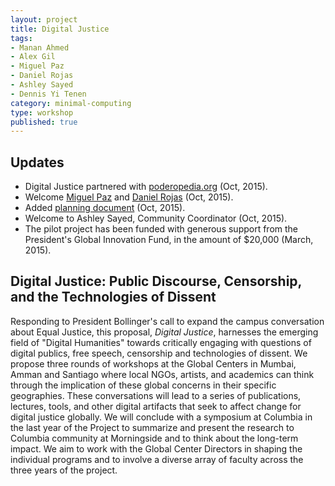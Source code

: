 ```yaml
---
layout: project
title: Digital Justice
tags:
- Manan Ahmed
- Alex Gil
- Miguel Paz
- Daniel Rojas
- Ashley Sayed
- Dennis Yi Tenen
category: minimal-computing
type: workshop
published: true
---
```


## Updates

- Digital Justice partnered with [poderopedia.org](http://www.poderopedia.org/) (Oct, 2015).
- Welcome [Miguel Paz](http://www.icfj.org/about/profiles/miguel-paz) and [Daniel Rojas](http://www.elespectador.com/opinion/daniel-emilio-rojas-castro) (Oct, 2015).
- Added [planning document](https://hackpad.com/Digital-Justice-Santiago-Chile-3odlGGxjZ4Y) (Oct, 2015).
- Welcome to Ashley Sayed, Community Coordinator (Oct, 2015). 
- The pilot project has been funded with generous support from the President's Global
Innovation Fund, in the amount of $20,000 (March, 2015).

## Digital Justice: Public Discourse, Censorship, and the Technologies of Dissent

Responding to President Bollinger's call to expand the campus conversation
about Equal Justice, this proposal, *Digital Justice*, harnesses the emerging
field of "Digital Humanities" towards critically engaging with questions of
digital publics, free speech, censorship and technologies of dissent. We
propose three rounds of workshops at the Global Centers in Mumbai, Amman and
Santiago where local NGOs, artists, and academics can think through the
implication of these global concerns in their specific geographies. These
conversations will lead to a series of publications, lectures, tools, and other
digital artifacts that seek to affect change for digital justice globally. We
will conclude with a symposium at Columbia in the last year of the Project to
summarize and present the research to Columbia community at Morningside and to
think about the long-term impact. We aim to work with the Global Center
Directors in shaping the individual programs and to involve a diverse array of
faculty across the three years of the project.
